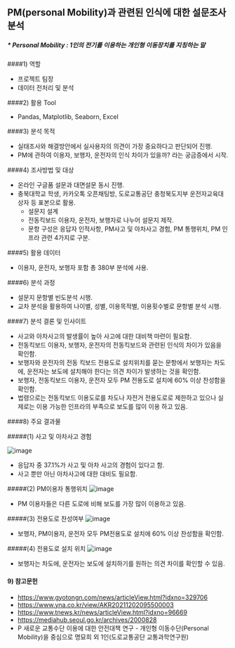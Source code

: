 ## PM(personal Mobility)과 관련된 인식에 대한 설문조사 분석 
##### * Personal Mobility : 1인의 전기를 이용하는 개인형 이동장치를 지칭하는 말

####1) 역할
 - 프로젝트 팀장
 - 데이터 전처리 및 분석

####2) 활용 Tool
 - Pandas, Matplotlib, Seaborn, Excel

####3) 분석 목적
 - 실태조사와 해결방안에서 실사용자의 의견이 가장 중요하다고 판단되어 진행.
 - PM에 관하여 이용자, 보행자, 운전자의 인식 차이가 있을까? 라는 궁금증에서 시작.

####4) 조사방법 및 대상
 - 온라인 구글품 설문과 대면설문 동시 진행.
 - 충북대학교 학생, 카카오톡 오픈채팅방, 도로교통공단 충청북도지부 운전자교육대상자 등 표본으로 활용.
   * 설문지 설계
    - 전동킥보드 이용자, 운전자, 보행자로 나누어 설문지 제작.
    - 문항 구성은 응답자 인적사항, PM사고 및 아차사고 경험, PM 통행위치, PM 인프라 관련 4가지로 구분.

####5) 활용 데이터
 - 이용자, 운전자, 보행자 포함 총 380부 분석에 사용.

####6) 분석 과정
 - 설문지 문항별 빈도분석 시행.
 - 교차 분석을 활용하여 나이별, 성별, 이용목적별, 이용횟수별로 문항별 분석 시행.

####7) 분석 결론 및 인사이트
 - 사고와 아차사고의 발생률이 높아 사고에 대한 대비책 마련이 필요함.
 - 전동킥보드 이용자, 보행자, 운전자의 전동킥보드와 관련된 인식의 차이가 있음을 확인함.
 - 보행자와 운전자의 전동 킥보드 전용도로 설치위치를 묻는 문항에서 보행자는 차도에, 운전자는 보도에 설치해야 한다는 의견 차이가 
   발생하는 것을 확인함.
 - 보행자, 전동킥보드 이용자, 운전자 모두 PM 전용도로 설치에 60% 이상 찬성함을 확인함.
 - 법령으로는 전동킥보드 이용도로를 차도나 자전거 전용도로로 제한하고 있으나 실제로는 이용 가능한 인프라의 부족으로 보도를 많이 이용     하고 있음.

####8) 주요 결과물 


#####(1) 사고 및 아차사고 경험

![image](https://user-images.githubusercontent.com/120262018/213060990-eac359e1-aad4-4035-9302-8292acc0b53e.png)

- 응답자 중 37.1%가 사고 및 아차 사고의 경험이 있다고 함.
- 사고 뿐만 아닌 아차사고에 대한 대비도 필요함.   

#####(2) PM이용자 통행위치
![image](https://user-images.githubusercontent.com/120262018/213061016-a4a2a474-7a99-4a87-8845-c9ea1fdef9bc.png)

- PM 이용자들은 다른 도로에 비해 보도를 가장 많이 이용하고 있음.

#####(3) 전용도로 찬성여부
![image](https://user-images.githubusercontent.com/120262018/213061114-7e178b4c-5568-48bb-8c89-93ec4ddd08cb.png)

- 보행자, PM이용자, 운전자 모두 PM전용도로 설치에 60% 이상 찬성함을 확인함.

#####(4) 전용도로 설치 위치
![image](https://user-images.githubusercontent.com/120262018/213061119-a7272c74-5c66-46b0-a32c-1475ddf75b81.png)

- 보행자는 차도에, 운전자는 보도에 설치하기를 원하는 의견 차이를 확인할 수 있음.

 #### 9) 참고문헌 
- https://www.gyotongn.com/news/articleView.html?idxno=329706
- https://www.yna.co.kr/view/AKR20211202095500003
- https://www.tnews.kr/news/articleView.html?idxno=96669
- https://mediahub.seoul.go.kr/archives/2000828
- P 새로운 교통수단 이용에 대한 안전대책 연구 - 개인형 이동수단(Personal Mobility)을 중심으로 명묘희 외 1인(도로교통공단 교통과학연구원)
